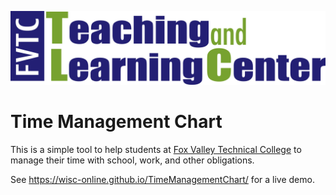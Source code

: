 ![logl](img/logo.jpg)

# Time Management Chart
This is a simple tool to help students at [Fox Valley Technical College](https://www.fvtc.edu) to manage their time with school, work, and other obligations.

See https://wisc-online.github.io/TimeManagementChart/ for a live demo.

